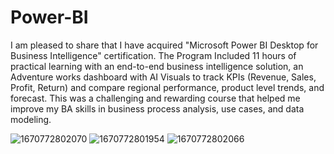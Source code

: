 # Power-BI
I am pleased to share that I have acquired "Microsoft Power BI Desktop for Business Intelligence" certification. The Program Included 11 hours of practical learning with an end-to-end business intelligence solution, an Adventure works dashboard with AI Visuals to track KPIs (Revenue, Sales, Profit, Return) and compare regional performance, product level trends, and forecast. This was a challenging and rewarding course that helped me improve my BA skills in business process analysis, use cases, and data modeling.

![1670772802070](https://user-images.githubusercontent.com/115406466/220038693-41d15f63-7331-4834-add7-844fbd3f031c.jpg)
![1670772801954](https://user-images.githubusercontent.com/115406466/220038655-4536cd41-8ebe-4701-a0e0-796f2d06bc3b.jpg)
![1670772802066](https://user-images.githubusercontent.com/115406466/220038700-1ff499bb-f810-44a6-b1ac-cb211b176031.jpg)

